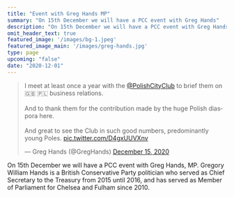 ```yaml
---
title: "Event with Greg Hands MP"
summary: "On 15th December we will have a PCC event with Greg Hands"
description: "On 15th December we will have a PCC event with Greg Hands"
omit_header_text: true
featured_image: '/images/bg-1.jpeg'
featured_image_main: '/images/greg-hands.jpg'
type: page
upcoming: "false"
date: "2020-12-01"
---
```


<blockquote class="twitter-tweet"><p lang="en" dir="ltr">I meet at least once a year with the <a href="https://twitter.com/PolishCityClub?ref_src=twsrc%5Etfw">@PolishCityClub</a> to brief them on 🇬🇧 🇵🇱 business relations. <br><br>And to thank them for the contribution made by the huge Polish diaspora here. <br><br>And great to see the Club in such good numbers, predominantly young Poles. <a href="https://t.co/D4gxUUVXnv">pic.twitter.com/D4gxUUVXnv</a></p>&mdash; Greg Hands (@GregHands) <a href="https://twitter.com/GregHands/status/1338958414320427014?ref_src=twsrc%5Etfw">December 15, 2020</a></blockquote> <script async src="https://platform.twitter.com/widgets.js" charset="utf-8"></script> 

On 15th December we will have a PCC event with Greg Hands, MP. Gregory William Hands is a British Conservative Party politician who served as Chief Secretary to the Treasury from 2015 until 2016, and has served as Member of Parliament for Chelsea and Fulham since 2010.